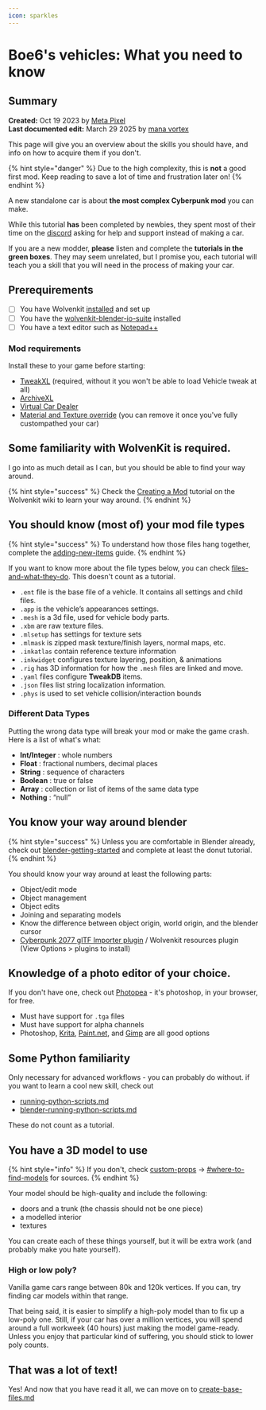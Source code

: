 ```yaml
---
icon: sparkles
---
```


# Boe6's vehicles: What you need to know

## Summary

**Created:** Oct 19 2023 by [Meta Pixel](https://app.gitbook.com/u/9PYjUBpLrFhif4MmMN1WyrRuFFG3 "mention")\
**Last documented edit:** March 29 2025 by [mana vortex](https://app.gitbook.com/u/NfZBoxGegfUqB33J9HXuCs6PVaC3 "mention")

This page will give you an overview about the skills you should have, and info on how to acquire them if you don't.&#x20;

{% hint style="danger" %}
Due to the high complexity, this is **not** a good first mod. Keep reading to save a lot of time and frustration later on!
{% endhint %}

A new standalone car is about **the most complex Cyberpunk mod** you can make.&#x20;

While this tutorial **has** been completed by newbies, they spent most of their time on the [discord](https://discord.com/invite/redmodding) asking for help and support instead of making a car.

If you are a new modder, **please** listen and complete the **tutorials in the green boxes**. They may seem unrelated, but I promise you, each tutorial will teach you a skill that you will need in the process of making your car.

## Prerequirements

* [ ] You have Wolvenkit [installed](https://app.gitbook.com/s/-MP_ozZVx2gRZUPXkd4r/getting-started/eli5-getting-started) and set up
* [ ] You have the [wolvenkit-blender-io-suite](../../../for-mod-creators-theory/modding-tools/wolvenkit-blender-io-suite/ "mention") installed
* [ ] You have a text editor such as [Notepad++](https://notepad-plus-plus.org/downloads/)

### Mod requirements

Install these to your game before starting:

* [TweakXL](https://github.com/psiberx/cp2077-tweak-xl) (required, without it you won't be able to load Vehicle tweak at all)
* [ArchiveXL](https://www.nexusmods.com/cyberpunk2077/mods/4198)
* [Virtual Car Dealer](https://www.nexusmods.com/cyberpunk2077/mods/4454)
* [Material and Texture override](https://www.nexusmods.com/cyberpunk2077/mods/5266) (you can remove it once you've fully custompathed your car)

## Some familiarity with WolvenKit is required.&#x20;

I go into as much detail as I can, but you should be able to find your way around.&#x20;

{% hint style="success" %}
Check the [Creating a Mod](https://app.gitbook.com/s/-MP_ozZVx2gRZUPXkd4r/getting-started/creating-a-mod "mention") tutorial on the Wolvenkit wiki to learn your way around.
{% endhint %}

## You should know (most of) your mod file types

{% hint style="success" %}
To understand how those files hang together, complete the [adding-new-items](../../items-equipment/adding-new-items/ "mention") guide.
{% endhint %}

If you want to know more about the file types below, you can check [files-and-what-they-do](../../../for-mod-creators-theory/files-and-what-they-do/ "mention"). This doesn't count as a tutorial.

* `.ent` file is the base file of a vehicle. It contains all settings and child files.
* `.app` is the vehicle’s appearances settings.
* `.mesh` is a 3d file, used for vehicle body parts.
* `.xbm` are raw texture files.
* `.mlsetup` has settings for texture sets
* `.mlmask` is zipped mask texture/finish layers, normal maps, etc.
* `.inkatlas` contain reference texture information
* `.inkwidget` configures texture layering, position, & animations
* `.rig` has 3D information for how the `.mesh` files are linked and move.
* `.yaml` files configure **TweakDB** items.
* `.json` files list string localization information.
* `.phys` is used to set vehicle collision/interaction bounds

### Different Data Types

Putting the wrong data type will break your mod or make the game crash. Here is a list of what's what:

* **Int/Integer** : whole numbers
* **Float** : fractional numbers, decimal places
* **String** : sequence of characters
* **Boolean** : true or false
* **Array** : collection or list of items of the same data type
* **Nothing** : “null”

## You know your way around blender

{% hint style="success" %}
Unless you are comfortable in Blender already, check out [blender-getting-started](../../../for-mod-creators-theory/3d-modelling/blender-getting-started/ "mention") and complete at least the donut tutorial.&#x20;
{% endhint %}

You should know your way around at least the following parts:

* Object/edit mode
* Object management
* Object edits
* Joining  and separating models
* Know the difference between object origin, world origin, and the blender cursor
* [Cyberpunk 2077 glTF Importer plugin](https://github.com/WolvenKit/Cyberpunk-Blender-add-on) / Wolvenkit resources plugin\
  (View Options > plugins to install)

## Knowledge of a photo editor of your choice.&#x20;

If you don't have one, check out [Photopea](https://www.photopea.com/) - it's photoshop, in your browser, for free.

* Must have support for `.tga` files
* Must have support for alpha channels
* Photoshop, [Krita](https://krita.org/), [Paint.net](https://getpaint.net/), and [Gimp](https://gimp.org/) are all good options

## Some Python familiarity

Only necessary for advanced workflows - you can probably do without. if you want to learn a cool new skill, check out&#x20;

* [running-python-scripts.md](../../../for-mod-creators/modding-guides/everything-else/running-python-scripts.md "mention")&#x20;
* [blender-running-python-scripts.md](../../../for-mod-creators-theory/3d-modelling/blender-getting-started/blender-running-python-scripts.md "mention")

These do not count as a tutorial.

## You have a 3D model to use

{% hint style="info" %}
If you don't, check [custom-props](../../../for-mod-creators-theory/3d-modelling/custom-props/ "mention") -> [#where-to-find-models](../../../for-mod-creators-theory/3d-modelling/custom-props/#where-to-find-models "mention") for sources.
{% endhint %}

Your model should be high-quality and include the following:

* doors and a trunk (the chassis should not be one piece)
* a modelled interior
* textures

You can create each of these things yourself, but it will be extra work (and probably make you hate yourself).

### High or low poly?

Vanilla game cars range between 80k and 120k vertices. If you can, try finding car models within that range.

That being said, it is easier to simplify a high-poly model than to fix up a low-poly one. Still, if your car has over a million vertices, you will spend around a full workweek (40 hours) just making the model game-ready. Unless you enjoy that particular kind of suffering, you should stick to lower poly counts.

## That was a lot of text!

Yes! And now that you have read it all, we can move on to [create-base-files.md](create-base-files.md "mention")

